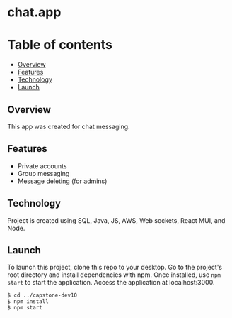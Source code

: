 # chat.app

# Table of contents
* [Overview](#overview)
* [Features](#features)
* [Technology](#technology)
* [Launch](#launch)


## Overview
This app was created for chat messaging.


## Features
* Private accounts
* Group messaging
* Message deleting (for admins)

## Technology
Project is created using SQL, Java, JS, AWS, Web sockets, React MUI, and Node.


## Launch 
To launch this project, clone this repo to your desktop.
Go to the project's root directory and install dependencies with npm.
Once installed, use `npm start` to start the application.
Access the application at localhost:3000.

```
$ cd ../capstone-dev10
$ npm install
$ npm start
```

